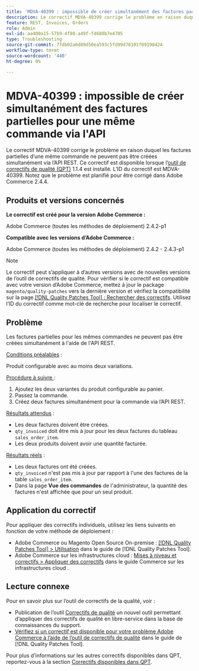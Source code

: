 ```yaml
---
title: 'MDVA-40399 : impossible de créer simultanément des factures partielles pour une même commande via l''API'
description: Le correctif MDVA-40399 corrige le problème en raison duquel les factures partielles d’une même commande ne peuvent pas être créées simultanément via l’API REST. Ce correctif est disponible lorsque l’outil [Outil de correctifs de la qualité (QPT)](https://experienceleague.adobe.com/en/docs/commerce-operations/tools/quality-patches-tool/quality-patches-tool-to-self-serve-quality-patches) 1.1.4 est installé. L’ID du correctif est MDVA-40399. Notez que le problème est planifié pour être corrigé dans Adobe Commerce 2.4.4.
feature: REST, Invoices, Orders
role: Admin
exl-id: aa400a15-57b9-4f80-a49f-f4680b7e4705
type: Troubleshooting
source-git-commit: 7fdb02a6d89d50ea593c5fd99d78101f89198424
workflow-type: tm+mt
source-wordcount: '440'
ht-degree: 0%

---
```


# MDVA-40399 : impossible de créer simultanément des factures partielles pour une même commande via l&#39;API

Le correctif MDVA-40399 corrige le problème en raison duquel les factures partielles d’une même commande ne peuvent pas être créées simultanément via l’API REST. Ce correctif est disponible lorsque l’[outil de correctifs de qualité (QPT)](https://experienceleague.adobe.com/en/docs/commerce-operations/tools/quality-patches-tool/quality-patches-tool-to-self-serve-quality-patches) 1.1.4 est installé. L’ID du correctif est MDVA-40399. Notez que le problème est planifié pour être corrigé dans Adobe Commerce 2.4.4.

## Produits et versions concernés

**Le correctif est créé pour la version Adobe Commerce :**

Adobe Commerce (toutes les méthodes de déploiement) 2.4.2-p1

**Compatible avec les versions d’Adobe Commerce :**

Adobe Commerce (toutes les méthodes de déploiement) 2.4.2 - 2.4.3-p1

>[!NOTE]
>
>Le correctif peut s’appliquer à d’autres versions avec de nouvelles versions de l’outil de correctifs de qualité. Pour vérifier si le correctif est compatible avec votre version d’Adobe Commerce, mettez à jour le package `magento/quality-patches` vers la dernière version et vérifiez la compatibilité sur la page [[!DNL Quality Patches Tool] : Rechercher des correctifs](https://experienceleague.adobe.com/en/docs/commerce-operations/tools/quality-patches-tool/quality-patches-tool-to-self-serve-quality-patches). Utilisez l’ID du correctif comme mot-clé de recherche pour localiser le correctif.

## Problème

Les factures partielles pour les mêmes commandes ne peuvent pas être créées simultanément à l&#39;aide de l&#39;API REST.

<u>Conditions préalables</u> :

Produit configurable avec au moins deux variations.

<u>Procédure à suivre </u> :

1. Ajoutez les deux variantes du produit configurable au panier.
1. Passez la commande.
1. Créez deux factures simultanément pour la commande via l’API REST.

<u>Résultats attendus</u> :

* Les deux factures doivent être créées.
* `qty_invoiced` doit être mis à jour pour les deux factures du tableau `sales_order_item`.
* Les deux produits doivent avoir une quantité facturée.

<u>Résultats réels</u> :

* Les deux factures ont été créées.
* `qty_invoiced` n&#39;est pas mis à jour par rapport à l&#39;une des factures de la table `sales_order_item`.
* Dans la page **Vue des commandes** de l&#39;administrateur, la quantité des factures n&#39;est affichée que pour un seul produit.

## Application du correctif

Pour appliquer des correctifs individuels, utilisez les liens suivants en fonction de votre méthode de déploiement :

* Adobe Commerce ou Magento Open Source On-premise : [[!DNL Quality Patches Tool] > Utilisation](/help/tools/quality-patches-tool/usage.md) dans le guide de [!DNL Quality Patches Tool].
* Adobe Commerce sur les infrastructures cloud : [Mises à niveau et correctifs > Appliquer des correctifs](https://experienceleague.adobe.com/docs/commerce-cloud-service/user-guide/develop/upgrade/apply-patches.html) dans le guide Commerce sur les infrastructures cloud .

## Lecture connexe

Pour en savoir plus sur l’outil de correctifs de la qualité, voir :

* Publication de l’outil [Correctifs de qualité](https://experienceleague.adobe.com/en/docs/commerce-operations/tools/quality-patches-tool/quality-patches-tool-to-self-serve-quality-patches) un nouvel outil permettant d’appliquer des correctifs de qualité en libre-service dans la base de connaissances du support.
* [Vérifiez si un correctif est disponible pour votre problème Adobe Commerce à l’aide de l’outil de correctifs de qualité](/help/tools/quality-patches-tool/patches-available-in-qpt/check-patch-for-magento-issue-with-magento-quality-patches.md) dans le guide de [!DNL Quality Patches Tool].

Pour plus d’informations sur les autres correctifs disponibles dans QPT, reportez-vous à la section [Correctifs disponibles dans QPT](https://experienceleague.adobe.com/tools/commerce-quality-patches/index.html).
